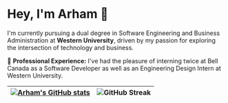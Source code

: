 # Hey, I'm Arham 👋


I'm currently pursuing a dual degree in Software Engineering and Business Administration at **Western University**, driven by my passion for exploring the intersection of technology and business.



💼 **Professional Experience:** I've had the pleasure of interning twice at Bell Canada as a Software Developer as well as an Engineering Design Intern at Western University.


|[![Arham's GitHub stats](https://github-readme-stats.vercel.app/api?username=arhamansarii&show_icons=true&theme=dracula)](https://github.com/arhamansarii) | ![GitHub Streak](https://github-readme-streak-stats.herokuapp.com/?user=arhamansarii&theme=dracula)|
| ------------- | ------------- |
